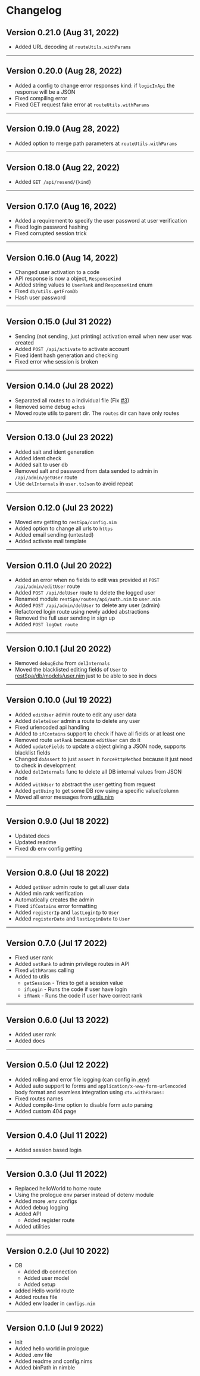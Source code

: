 # Changelog

## Version 0.21.0 (Aug 31, 2022)

- Added URL decoding at `routeUtils.withParams`

---

## Version 0.20.0 (Aug 28, 2022)

- Added a config to change error responses kind: if `logicInApi` the response
  will be a JSON
- Fixed compiling error
- Fixed GET request fake error at `routeUtils.withParams`

---
## Version 0.19.0 (Aug 28, 2022)

- Added option to merge path parameters at `routeUtils.withParams`

---

## Version 0.18.0 (Aug 22, 2022)

- Added `GET /api/resend/{kind}`

---

## Version 0.17.0 (Aug 16, 2022)

- Added a requirement to specify the user password at user verification
- Fixed login password hashing
- Fixed corrupted session trick

---

## Version 0.16.0 (Aug 14, 2022)

- Changed user activation to a code
- API response is now a object, `ResponseKind`
- Added string values to `UserRank` and `ResponseKind` enum
- Fixed `db/utils.getFromDb`
- Hash user password

---

## Version 0.15.0 (Jul 31 2022)

- Sending (not sending, just printing) activation email when new user was created
- Added `POST /api/activate` to activate account
- Fixed ident hash generation and checking
- Fixed error whe session is broken

---

## Version 0.14.0 (Jul 28 2022)

- Separated all routes to a individual file (Fix [#3](https://github.com/thisago/restSpa/issues/3))
- Removed some debug `echo`s
- Moved route utils to parent dir. The `routes` dir can have only routes

---

## Version 0.13.0 (Jul 23 2022)

- Added salt and ident generation
- Added ident check
- Added salt to user db
- Removed salt and password from data sended to admin in `/api/admin/getUser` route
- Use `delInternals` in `user.toJson` to avoid repeat

---

## Version 0.12.0 (Jul 23 2022)

- Moved env getting to `restSpa/config.nim`
- Added option to change all urls to `https`
- Added email sending (untested)
- Added activate mail template

---

## Version 0.11.0 (Jul 20 2022)

- Added an error when no fields to edit was provided at `POST /api/admin/editUser` route
- Added `POST /api/delUser` route to delete the logged user
- Renamed module `restSpa/routes/api/auth.nim` to `user.nim`
- Added `POST /api/admin/delUser` to delete any user (admin)
- Refactored login route using newly added abstractions
- Removed the full user sending in sign up
- Added `POST logOut route`

---

## Version 0.10.1 (Jul 20 2022)

- Removed `debugEcho` from `delInternals`
- Moved the blacklisted editing fields of `User` to [restSpa/db/models/user.nim](src/restSpa/db/models/user.nim) just to be able to see in docs

---

## Version 0.10.0 (Jul 19 2022)

- Added `editUser` admin route to edit any user data
- Added `deleteUser` admin a route to delete any user
- Fixed urlencoded api handling
- Added to `ifContains` support to check if have all fields or at least one
- Removed route `setRank` because `editUser` can do it
- Added `updateFields` to update a object giving a JSON node, supports blacklist fields
- Changed `doAssert` to just `assert` in `forceHttpMethod` because it just need to check in development
- Added `delInternals` func to delete all DB internal values from JSON node
- Added `withUser` to abstract the user getting from request
- Added `getUsing` to get some DB row using a specific value/column
- Moved all error messages from [utils.nim](src/restSpa/routes/utils.nim)

---

## Version 0.9.0 (Jul 18 2022)

- Updated docs
- Updated readme
- Fixed db env config getting

---

## Version 0.8.0 (Jul 18 2022)

- Added `getUser` admin route to get all user data
- Added min rank verification
- Automatically creates the admin
- Fixed `ifContains` error formatting
- Added `registerIp` and `lastLoginIp` to `User`
- Added `registerDate` and `lastLoginDate` to `User`

---

## Version 0.7.0 (Jul 17 2022)

- Fixed user rank
- Added `setRank` to admin privilege routes in API
- Fixed `withParams` calling
- Added to utils
  - `getSession` - Tries to get a session value
  - `ifLogin` - Runs the code if user have login
  - `ifRank` - Runs the code if user have correct rank

---

## Version 0.6.0 (Jul 13 2022)

- Added user rank
- Added docs

---

## Version 0.5.0 (Jul 12 2022)

- Added rolling and error file logging (can config in [.env](.env))
- Added auto support to forms and `application/x-www-form-urlencoded` body format and seamless integration using `ctx.withParams:`
- Fixed routes names
- Added compile-time option to disable form auto parsing
- Added custom 404 page

---

## Version 0.4.0 (Jul 11 2022)

- Added session based login

---

## Version 0.3.0 (Jul 11 2022)

- Replaced helloWorld to home route
- Using the prologue env parser instead of dotenv module
- Added more .env configs
- Added debug logging
- Added API
  - Added register route
- Added utilities

---

## Version 0.2.0 (Jul 10 2022)

- DB
  - Added db connection
  - Added user model
  - Added setup
- added Hello world route
- Added routes file
- Added env loader in `configs.nim`

---

## Version 0.1.0 (Jul 9 2022)

- Init
- Added hello world in prologue
- Added .env file
- Added readme and config.nims
- Added binPath in nimble
